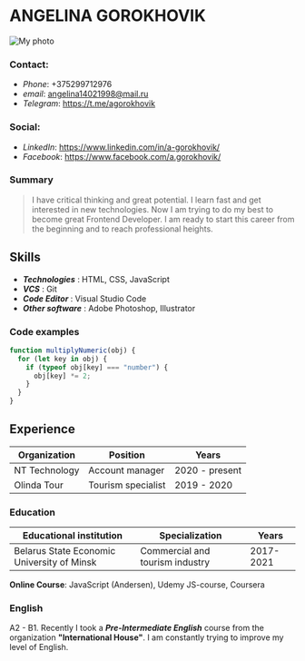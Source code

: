# ANGELINA GOROKHOVIK
![My photo](https://cdn1.savepice.ru/uploads/2020/9/20/3902b7c5acdca1cfb1aae0aabaedc8ba-full.png)

### Contact:
  - _Phone_: +375299712976
  - _email_: angelina14021998@mail.ru
  - _Telegram_: https://t.me/agorokhovik
  
  
### Social:
 - _LinkedIn_: https://www.linkedin.com/in/a-gorokhovik/
  - _Facebook_: https://www.facebook.com/a.gorokhovik/
 

### Summary
> I have critical thinking and great potential. I learn fast and get interested in new technologies. Now I am trying to do my best to become great Frontend Developer. I am ready to start this career from the beginning and to reach professional heights.


## Skills
- ***Technologies*** : HTML, CSS, JavaScript
- ***VCS*** : Git
- ***Code Editor*** : Visual Studio Code
- ***Other software*** : Adobe Photoshop, Illustrator


### Code examples
```javascript
function multiplyNumeric(obj) {
  for (let key in obj) {
    if (typeof obj[key] === "number") {
      obj[key] *= 2;
    }
  }
}
```
## Experience

| Organization | Position | Years |
| ------ | ------ | ------ |
| NT Technology | Account manager | 2020 - present |
| Olinda Tour | Tourism specialist | 2019 - 2020 |


### Education

| Educational institution | Specialization | Years |
| ------ | ------ | ------ |
| Belarus State Economic University of Minsk | Commercial and tourism industry | 2017-2021 |
__Online Course__: JavaScript (Andersen), Udemy JS-course, Coursera


### English
A2 - B1. Recently I took a ***Pre-Intermediate English*** course from the organization __"International House"__. I am constantly trying to improve my level of English.
